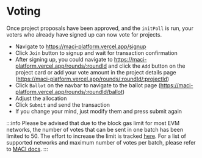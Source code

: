 # Voting

Once project proposals have been approved, and the `initPoll` is run, your voters who already have signed up can now vote for projects.

- Navigate to https://maci-platform.vercel.app/signup
- Click `Join` button to signup and wait for transaction confirmation
- After signing up, you could navigate to https://maci-platform.vercel.app/rounds/:roundId and click the `Add` button on the project card or add your vote amount in the project details page (https://maci-platform.vercel.app/rounds/:roundId/:projectId)
- Click `Ballot` on the navbar to navigate to the ballot page (https://maci-platform.vercel.app/rounds/:roundId/ballot)
- Adjust the allocation
- Click `Submit` and send the transaction
- If you change your mind, just modify them and press submit again

:::info
Please be advised that due to the block gas limit for most EVM networks, the number of votes that can be sent in one batch has been limited to 50. The effort to increase the limit is tracked [here](https://github.com/privacy-scaling-explorations/maci-platform/issues/31). For a list of supported networks and maximum number of votes per batch, please refer to [MACI docs](https://maci.pse.dev/docs/developers-references/smart-contracts/SupportedNetworks).
:::

